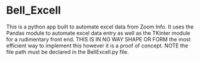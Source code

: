 # Bell_Excell
This is a python app built to automate excel data from Zoom Info. It uses the Pandas module to automate excel data entry as well as the TKinter module for a rudimentary front end. THIS IS IN NO WAY SHAPE OR FORM the most efficient way to implement this however it is a proof of concept. NOTE the file path must be declared in the BellExcell.py file.
